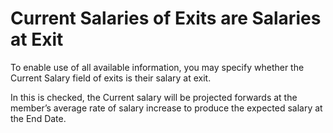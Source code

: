# Current Salaries of Exits are Salaries at Exit

To enable use of all available information, you may specify whether the
Current Salary field of exits is their salary at exit.

In this is checked, the Current salary will be projected forwards at the
member’s average rate of salary increase to produce the expected
salary at the End Date.
